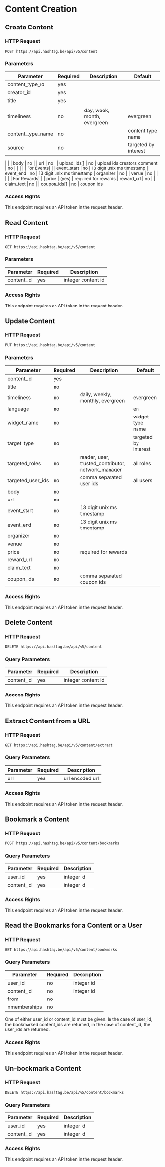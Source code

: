 # Content Creation




## Create Content

### HTTP Request

`POST https://api.hashtag.be/api/v5/content`

### Parameters

Parameter | Required | Description | Default
--------- | -------- | ----------- | -------
content_type_id | yes | |
creator_id | yes | |
title | yes | |
| | |
timeliness | no | day, week, month, evergreen | evergreen 
content_type_name | no | | content type name
source | no | | targeted by interest

| | |
body | no | |
url | no | |
upload_ids[] | no | upload ids
creators_comment | no | |
| | | 
For Events| | |
event_start | no | 13 digit unix ms timestamp |
event_end | no | 13 digit unix ms timestamp |
organizer | no | |
venue | no | | 
| | |
For Rewards| | |
price | (yes) | required for rewards |
reward_url | no | |
claim_text | no | | 
coupon_ids[] | no | coupon ids

### Access Rights

This endpoint requires an API token in the request header.





## Read Content

### HTTP Request

`GET https://api.hashtag.be/api/v5/content`

### Parameters

Parameter | Required | Description
--------- | -------- | -----------
content_id | yes | integer content id

### Access Rights

This endpoint requires an API token in the request header.




## Update Content

### HTTP Request

`PUT https://api.hashtag.be/api/v5/content`

### Parameters

Parameter | Required | Description | Default
--------- | -------- | ----------- | -------
content_id | yes | |
title | no | |
timeliness | no | daily, weekly, monthly, evergreen | evergreen 
language | no | | en
widget_name | no | | widget type name
target_type | no | | targeted by interest
targeted_roles | no | reader, user, trusted_contributor, network_manager | all roles
targeted_user_ids | no | comma separated user ids | all users
body | no | |
url | no | |
event_start | no | 13 digit unix ms timestamp |
event_end | no | 13 digit unix ms timestamp |
organizer | no | |
venue | no | | 
price | no | required for rewards |
reward_url | no | |
claim_text | no | | 
coupon_ids | no | comma separated coupon ids

### Access Rights

This endpoint requires an API token in the request header.





## Delete Content

### HTTP Request

`DELETE https://api.hashtag.be/api/v5/content`

### Query Parameters

Parameter | Required | Description
--------- | -------- | -----------
content_id | yes | integer content id

### Access Rights

This endpoint requires an API token in the request header.




## Extract Content from a URL

### HTTP Request

`GET https://api.hashtag.be/api/v5/content/extract`

### Query Parameters

Parameter | Required | Description
--------- | -------- | -----------
url | yes | url encoded url

### Access Rights

This endpoint requires an API token in the request header.




## Bookmark a Content

### HTTP Request

`POST https://api.hashtag.be/api/v5/content/bookmarks`

### Query Parameters

Parameter | Required | Description
--------- | -------- | -----------
user_id | yes | integer id
content_id | yes | integer id

### Access Rights

This endpoint requires an API token in the request header.



## Read the Bookmarks for a Content or a User

### HTTP Request

`GET https://api.hashtag.be/api/v5/content/bookmarks`

### Query Parameters

Parameter | Required | Description
--------- | -------- | -----------
user_id | no | integer id
content_id | no | integer id
from | no | | 0
nmemberships | no | | 18

One of either user_id or content_id must be given. In the case of user_id, the bookmarked content_ids are returned, in the case of content_id, the user_ids are returned.

### Access Rights

This endpoint requires an API token in the request header.



## Un-bookmark a Content

### HTTP Request

`DELETE https://api.hashtag.be/api/v5/content/bookmarks`

### Query Parameters

Parameter | Required | Description
--------- | -------- | -----------
user_id | yes | integer id
content_id | yes | integer id

### Access Rights

This endpoint requires an API token in the request header.
